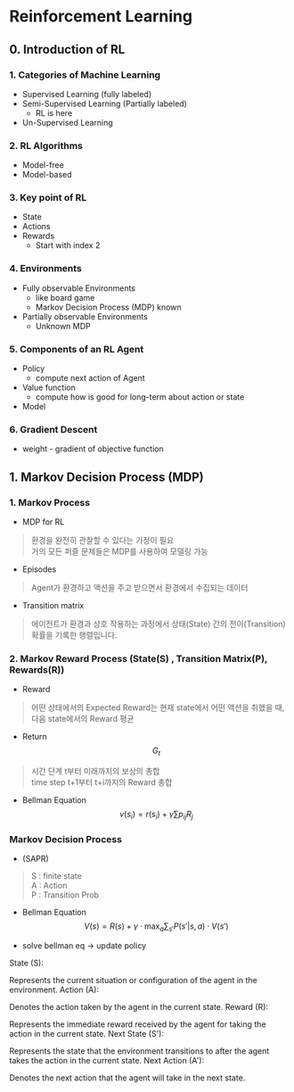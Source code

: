 # Reinforcement Learning 

## 0. Introduction of RL 

### 1. Categories of Machine Learning
- Supervised Learning (fully labeled)
- Semi-Supervised Learning (Partially labeled)
    - RL is here 
- Un-Supervised Learning 

### 2. RL Algorithms
- Model-free 
- Model-based 

### 3. Key point of RL 
- State 
- Actions
- Rewards 
    - Start with index 2 

### 4. Environments
- Fully observable Environments
    - like board game 
    - Markov Decision Process (MDP) known
- Partially observable Environments
    - Unknown MDP 

### 5. Components of an RL Agent
- Policy
    - compute next action of Agent
- Value function
    - compute how is good for long-term about action or state
- Model 

### 6. Gradient Descent
- weight - gradient of objective function 

## 1. Markov Decision Process (MDP)

### 1. Markov Process
- MDP for RL 
> 환경을 완전히 관찰할 수 있다는 가정이 필요 <br>
거의 모든 퍼즐 문제들은 MDP를 사용하여 모델링 가능

- Episodes
> Agent가 환경하고 액션을 주고 받으면서 환경에서 수집되는 데이터 <br>

- Transition matrix 
> 에이전트가 환경과 상호 작용하는 과정에서 상태(State) 간의 전이(Transition) 확률을 기록한 행렬입니다.

### 2. Markov Reward Process (State(S) , Transition Matrix(P), Rewards(R))
- Reward 
> 어떤 상태에서의 Expected Reward는 현재 state에서 어떤 액션을 취했을 때, 다음 state에서의 Reward 평균

- Return $$ G_t $$ 
> 시간 단계 t부터 미래까지의 보상의 총합  <br>
time step t+1부터 t+i까지의 Reward 총합 

- Bellman Equation 
$$
v(s_i) = r(s_i) + \gamma\sum{p_{ij}R_j}
$$


### Markov Decision Process
- (SAPR)
> S : finite state <br>
> A : Action <br>
> P : Transition Prob <br>
> 

- Bellman Equation 
$$ V(s) = R(s) + \gamma \cdot \max_a \sum_{s'} P(s' | s, a) \cdot V(s') 
$$

- solve bellman eq -> update policy 


State (S):

Represents the current situation or configuration of the agent in the environment.
Action (A):

Denotes the action taken by the agent in the current state.
Reward (R):

Represents the immediate reward received by the agent for taking the action in the current state.
Next State (S'):

Represents the state that the environment transitions to after the agent takes the action in the current state.
Next Action (A'):

Denotes the next action that the agent will take in the next state.
